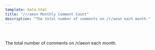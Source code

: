 ```yaml
---
template: data.html
title: "/r/aeon Monthly Comment Count"
description: "The total number of comments on /r/aeon each month."
---
```


<br><br>
The total number of comments on /r/aeon each month. 
